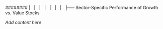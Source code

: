 ######## |   |   |   |   |   |   |   ├── Sector-Specific Performance of Growth vs. Value Stocks

*Add content here*
